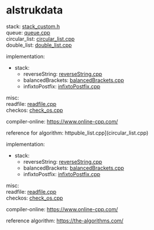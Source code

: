 # alstrukdata

stack: [stack_custom.h](stack_custom.h)<br>
queue: [queue.cpp](queue.cpp)<br>
circular_list: [circular_list.cpp](circular_list.cpp)<br>
double_list: [double_list.cpp](circular_list.cpp)

implementation:

- stack:
  - reverseString: [reverseString.cpp](implementation/reverseString.cpp)
  - balancedBrackets: [balancedBrackets.cpp](implementation/balancedBrackets.cpp)
  - infixtoPostfix: [infixtoPostfix.cpp](implementation/infixtoPostfix.cpp)

misc:<br>
readfile: [readfile.cpp](readfile.cpp)<br>
checkos: [check_os.cpp](check_os.cpp)


compiler-online: https://www.online-cpp.com/

reference for algorithm: httpuble_list.cpp](circular_list.cpp)

implementation:

- stack:
  - reverseString: [reverseString.cpp](implementation/reverseString.cpp)
  - balancedBrackets: [balancedBrackets.cpp](implementation/balancedBrackets.cpp)
  - infixtoPostfix: [infixtoPostfix.cpp](implementation/infixtoPostfix.cpp)

misc:<br>
readfile: [readfile.cpp](readfile.cpp)<br>
checkos: [check_os.cpp](check_os.cpp)


compiler-online: https://www.online-cpp.com/

reference algorithm: https://the-algorithms.com/
